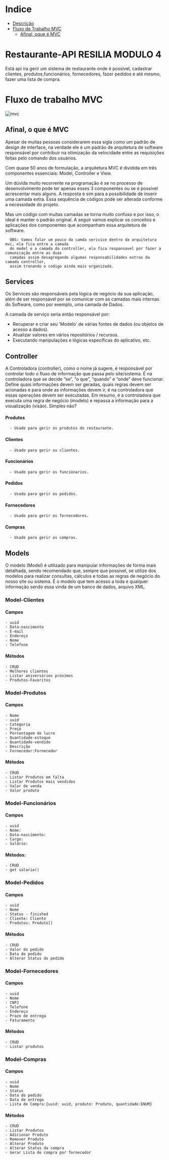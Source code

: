 # Indice
- [Descrição](#restaurante-api-resilia-modulo-4)
- [Fluxo de Trabalho MVC](#fluxo-de-trabalho-mvc)
  - [Afinal, oque é MVC](#afinal,-oque-e-mvc)

# Restaurante-API RESILIA MODULO 4

Está api ira gerir um sistema de restaurante onde é possível, cadastrar clientes, produtos,funcionários, fornecedores, fazer pedidos e até mesmo, fazer uma lista de compra.

# Fluxo de trabalho MVC
![mvc](/common/diagramaMVC.png)

## Afinal, o que é MVC
Apesar de muitas pessoas considerarem essa sigla como um padrão de design de interface, na verdade ele é um padrão de arquitetura de software responsável por contribuir na otimização da velocidade entre as requisições feitas pelo comando dos usuários. 

Com quase 50 anos de formulação, a arquitetura MVC é dividida em três componentes essenciais: Model, Controller e View. 

Um dúvida muito recorrente na programação é se no processo de desenvolvimento pode ter apenas esses 3 componentes ou se é possível acrescentar mais alguns. A resposta é sim para a possibilidade de inserir uma camada extra. Essa sequência de códigos pode ser alterada conforme a necessidade do projeto. 

Mas um código com muitas camadas se torna muito confuso e por isso, o ideal é manter o padrão original. A seguir vamos explicar os conceitos e aplicações dos componentes que acompanham essa arquitetura de software.

      OBS: Vamos falar um pouco da camda serivice dentro da arquitetura mvc, ela fica entre a camada
      do model e a camada do controller, ela fica responsavel por fazer a comunicação entre as duas
      camadas assim desagregando algumas responsabilidades extras da camada controller, 
      assim tronando o codigo ainda mais organizada.

## Services
Os Services são responsáveis pela lógica de negócio da sua aplicação, além de ser responsável por se comunicar com as camadas mais internas do Software, como por exemplo, uma camada de Dados.

 A camada de serviço seria então responsável por:
- Recuperar e criar seu 'Modelo' de várias fontes de dados (ou objetos de acesso a dados).
- Atualizar valores em vários repositórios / recursos.
- Executando manipulações e lógicas específicas do aplicativo, etc.

## Controller
A Controladora (controller), como o nome já sugere, é responsável por controlar todo o fluxo de informação que passa pelo site/sistema. É na controladora que se decide “se”, “o que”, “quando” e “onde” deve funcionar. Define quais informações devem ser geradas, quais regras devem ser acionadas e para onde as informações devem ir, é na controladora que essas operações devem ser executadas. Em resumo, é a controladora que executa uma regra de negócio (modelo) e repassa a informação para a visualização (visão). Simples não?

#### Produtos
      - Usado para gerir os produtos do restaurante.
#### Clientes
      - Usado para gerir os clientes.
#### Funcionários
      - Usado para gerir os funcionarios.
#### Pedidos
      - Usado para gerir os pedidos.
#### Fornecedores
      - Usado para gerir os fornecedores.
#### Compras
      - Usado para gerir as compras.
  
## Models
O modelo (Model) é utilizado para manipular informações de forma mais detalhada, sendo recomendado que, sempre que possível, se utilize dos modelos para realizar consultas, cálculos e todas as regras de negócio do nosso site ou sistema. É o modelo que tem acesso a toda e qualquer informação sendo essa vinda de um banco de dados, arquivo XML.

### Model-Clientes
  #### Campos
    - uuid
    - Data-nascimento
    - E-mail
    - Endereço
    - Nome
    - Telefone
  #### Métodos
    - CRUD
    - Melhores clientes
    - Listar aniversários próximos
    - Produtos-Favoritos
### Model-Produtos
   #### Campos
    - Nome
    - uuid
    - Categoria
    - Preço
    - Porcentagem de lucro
    - Quantidade-estoque
    - Quantidade-vendido
    - Descrição
    - Fornecedor:Fornecedor
   #### Métodos
    - CRUD
    - Listar Produtos em falta
    - Listar Produtos mais vendidos
    - Valor de venda
    - Valor produto
### Model-Funcionários
   #### Campos
    - uuid
    - Nome: 
    - Data-nascimento:
    - Cargo:
    - Salário:
   #### Métodos:
    - CRUD
    - get salario()

### Model-Pedidos
   #### Campos
    - uuid
    - Nome
    - Status - finished
    - Cliente: Cliente
    - Produtos: Produto[]
   #### Métodos
    - CRUD
    - Valor do pedido
    - Data do pedido
    - Alterar Status do pedido
### Model-Fornecedores
   #### Campos
    - uuid
    - Nome
    - CNPJ
    - Telefone
    - Endereço
    - Prazo de entrega
    - Faturamento
   #### Métodos
    - CRUD
    - Listar produtos
### Model-Compras
   #### Campos
    - uuid
    - Nome
    - Status
    - Data do pedido
    - Data de entrega
    - Lista de Compra:{uuid: uuid, produto: Produto, quantidade:ENUM} 
   #### Métodos
    - CRUD
    - Listar Produtos
    - Adicionar Produto
    - Remover Produto
    - Alterar Produto
    - Alterar Status da compra
    - Gerar Lista de compra por fornecedor
